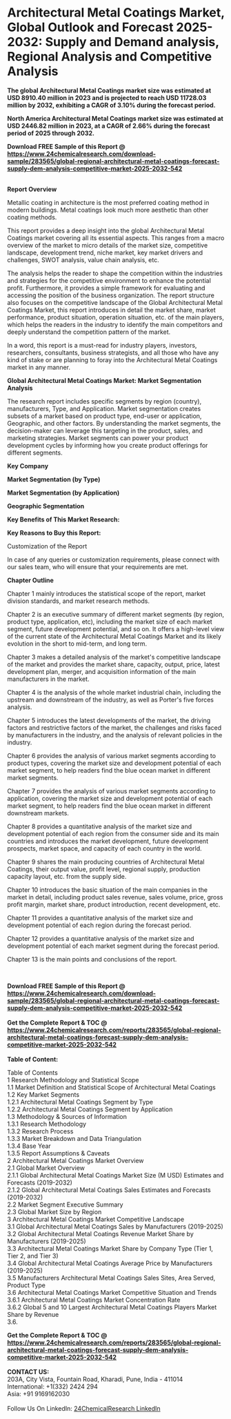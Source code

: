 <h1>Architectural Metal Coatings Market, Global Outlook and Forecast 2025-2032: Supply and Demand analysis, Regional Analysis and Competitive Analysis</h1><p><strong>The global Architectural Metal Coatings market size was estimated at USD 8910.40 million in 2023 and is projected to reach USD 11728.03 million by 2032, exhibiting a CAGR of 3.10% during the forecast period.</strong></p><p>
</p><p><strong>North America Architectural Metal Coatings market size was estimated at USD 2446.82 million in 2023, at a CAGR of 2.66% during the forecast period of 2025 through 2032.</strong></p><div><b>Download FREE Sample of this Report @ 
            <a href="https://www.24chemicalresearch.com/download-sample/283565/global-regional-architectural-metal-coatings-forecast-supply-dem-analysis-competitive-market-2025-2032-542">
            https://www.24chemicalresearch.com/download-sample/283565/global-regional-architectural-metal-coatings-forecast-supply-dem-analysis-competitive-market-2025-2032-542</a></b></div><br><p>
</p><p><strong>Report Overview</strong></p><p>
</p><p>Metallic coating in architecture is the most preferred coating method in modern buildings. Metal coatings look much more aesthetic than other coating methods.</p><p>
</p><p>This report provides a deep insight into the global Architectural Metal Coatings market covering all its essential aspects. This ranges from a macro overview of the market to micro details of the market size, competitive landscape, development trend, niche market, key market drivers and challenges, SWOT analysis, value chain analysis, etc.</p><p>
</p><p>The analysis helps the reader to shape the competition within the industries and strategies for the competitive environment to enhance the potential profit. Furthermore, it provides a simple framework for evaluating and accessing the position of the business organization. The report structure also focuses on the competitive landscape of the Global Architectural Metal Coatings Market, this report introduces in detail the market share, market performance, product situation, operation situation, etc. of the main players, which helps the readers in the industry to identify the main competitors and deeply understand the competition pattern of the market.</p><p>
In a word, this report is a must-read for industry players, investors, researchers, consultants, business strategists, and all those who have any kind of stake or are planning to foray into the Architectural Metal Coatings market in any manner.</p><p>
</p><p><strong>Global Architectural Metal Coatings Market: Market Segmentation Analysis</strong></p><p>
</p><p>The research report includes specific segments by region (country), manufacturers, Type, and Application. Market segmentation creates subsets of a market based on product type, end-user or application, Geographic, and other factors. By understanding the market segments, the decision-maker can leverage this targeting in the product, sales, and marketing strategies. Market segments can power your product development cycles by informing how you create product offerings for different segments.</p><p>
</p><p><strong>Key Company</strong></p><p>
</p><p>
</p><p><strong>Market Segmentation (by Type)</strong></p><p>
</p><p>
</p><p><strong>Market Segmentation (by Application)</strong></p><p>
</p><p>
</p><p><strong>Geographic Segmentation</strong></p><p>
</p><p>
</p><p><strong>Key Benefits of This Market Research:</strong></p><p>
</p><p>
</p><p><strong>Key Reasons to Buy this Report:</strong></p><p>
</p><p>
</p><p>Customization of the Report</p><p>
In case of any queries or customization requirements, please connect with our sales team, who will ensure that your requirements are met.</p><p>
</p><p><strong>Chapter Outline</strong></p><p>
</p><p>Chapter 1 mainly introduces the statistical scope of the report, market division standards, and market research methods.</p><p>
Chapter 2 is an executive summary of different market segments (by region, product type, application, etc), including the market size of each market segment, future development potential, and so on. It offers a high-level view of the current state of the Architectural Metal Coatings Market and its likely evolution in the short to mid-term, and long term.</p><p>
Chapter 3 makes a detailed analysis of the market's competitive landscape of the market and provides the market share, capacity, output, price, latest development plan, merger, and acquisition information of the main manufacturers in the market.</p><p>
Chapter 4 is the analysis of the whole market industrial chain, including the upstream and downstream of the industry, as well as Porter's five forces analysis.</p><p>
Chapter 5 introduces the latest developments of the market, the driving factors and restrictive factors of the market, the challenges and risks faced by manufacturers in the industry, and the analysis of relevant policies in the industry.</p><p>
Chapter 6 provides the analysis of various market segments according to product types, covering the market size and development potential of each market segment, to help readers find the blue ocean market in different market segments.</p><p>
Chapter 7 provides the analysis of various market segments according to application, covering the market size and development potential of each market segment, to help readers find the blue ocean market in different downstream markets.</p><p>
Chapter 8 provides a quantitative analysis of the market size and development potential of each region from the consumer side and its main countries and introduces the market development, future development prospects, market space, and capacity of each country in the world.</p><p>
Chapter 9 shares the main producing countries of Architectural Metal Coatings, their output value, profit level, regional supply, production capacity layout, etc. from the supply side.</p><p>
Chapter 10 introduces the basic situation of the main companies in the market in detail, including product sales revenue, sales volume, price, gross profit margin, market share, product introduction, recent development, etc.</p><p>
Chapter 11 provides a quantitative analysis of the market size and development potential of each region during the forecast period.</p><p>
Chapter 12 provides a quantitative analysis of the market size and development potential of each market segment during the forecast period.</p><p>
Chapter 13 is the main points and conclusions of the report.</p><p>
 </p><div><b>Download FREE Sample of this Report @ 
            <a href="https://www.24chemicalresearch.com/download-sample/283565/global-regional-architectural-metal-coatings-forecast-supply-dem-analysis-competitive-market-2025-2032-542">
            https://www.24chemicalresearch.com/download-sample/283565/global-regional-architectural-metal-coatings-forecast-supply-dem-analysis-competitive-market-2025-2032-542</a></b></div><br><div><b>Get the Complete Report & TOC @ 
            <a href="https://www.24chemicalresearch.com/reports/283565/global-regional-architectural-metal-coatings-forecast-supply-dem-analysis-competitive-market-2025-2032-542">
            https://www.24chemicalresearch.com/reports/283565/global-regional-architectural-metal-coatings-forecast-supply-dem-analysis-competitive-market-2025-2032-542</a></b></div><br>
            <b>Table of Content:</b><p>Table of Contents<br />
1 Research Methodology and Statistical Scope<br />
1.1 Market Definition and Statistical Scope of Architectural Metal Coatings<br />
1.2 Key Market Segments<br />
1.2.1 Architectural Metal Coatings Segment by Type<br />
1.2.2 Architectural Metal Coatings Segment by Application<br />
1.3 Methodology & Sources of Information<br />
1.3.1 Research Methodology<br />
1.3.2 Research Process<br />
1.3.3 Market Breakdown and Data Triangulation<br />
1.3.4 Base Year<br />
1.3.5 Report Assumptions & Caveats<br />
2 Architectural Metal Coatings Market Overview<br />
2.1 Global Market Overview<br />
2.1.1 Global Architectural Metal Coatings Market Size (M USD) Estimates and Forecasts (2019-2032)<br />
2.1.2 Global Architectural Metal Coatings Sales Estimates and Forecasts (2019-2032)<br />
2.2 Market Segment Executive Summary<br />
2.3 Global Market Size by Region<br />
3 Architectural Metal Coatings Market Competitive Landscape<br />
3.1 Global Architectural Metal Coatings Sales by Manufacturers (2019-2025)<br />
3.2 Global Architectural Metal Coatings Revenue Market Share by Manufacturers (2019-2025)<br />
3.3 Architectural Metal Coatings Market Share by Company Type (Tier 1, Tier 2, and Tier 3)<br />
3.4 Global Architectural Metal Coatings Average Price by Manufacturers (2019-2025)<br />
3.5 Manufacturers Architectural Metal Coatings Sales Sites, Area Served, Product Type<br />
3.6 Architectural Metal Coatings Market Competitive Situation and Trends<br />
3.6.1 Architectural Metal Coatings Market Concentration Rate<br />
3.6.2 Global 5 and 10 Largest Architectural Metal Coatings Players Market Share by Revenue<br />
3.6.</p><div><b>Get the Complete Report & TOC @ 
            <a href="https://www.24chemicalresearch.com/reports/283565/global-regional-architectural-metal-coatings-forecast-supply-dem-analysis-competitive-market-2025-2032-542">
            https://www.24chemicalresearch.com/reports/283565/global-regional-architectural-metal-coatings-forecast-supply-dem-analysis-competitive-market-2025-2032-542</a></b></div><br><b>CONTACT US:</b><br>
            203A, City Vista, Fountain Road, Kharadi, Pune, India - 411014<br>
            International: +1(332) 2424 294<br>
            Asia: +91 9169162030 <br><br>
            Follow Us On LinkedIn: <a href="https://www.linkedin.com/company/24chemicalresearch/">24ChemicalResearch LinkedIn</a>